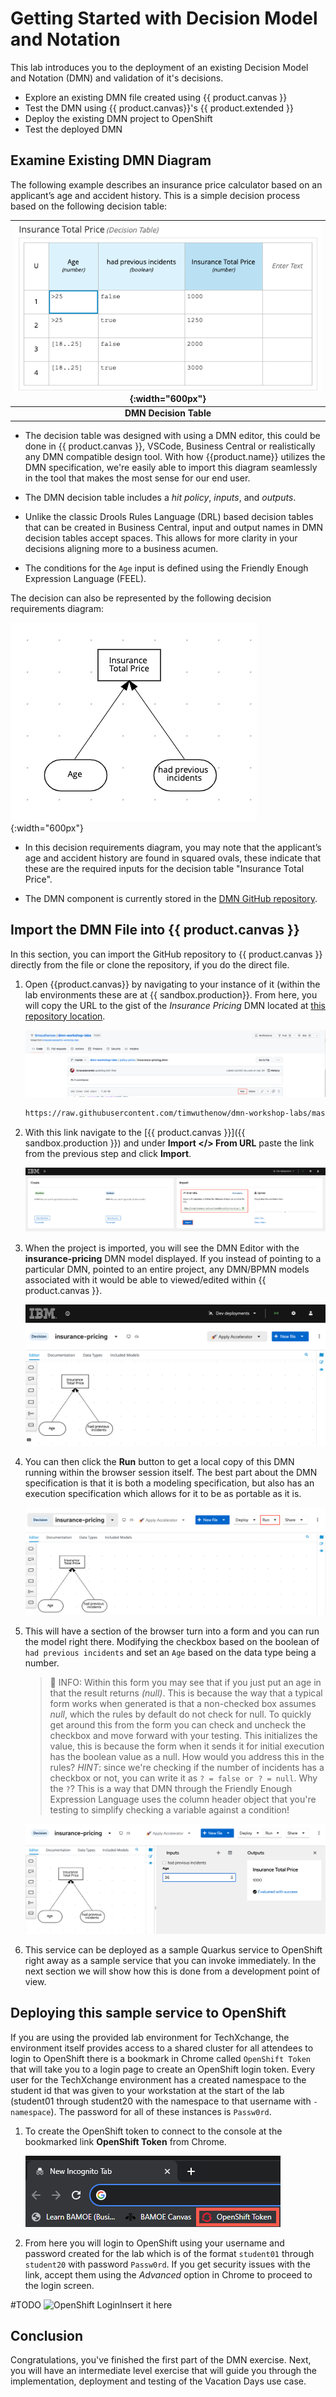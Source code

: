 # Getting Started with Decision Model and Notation

This lab introduces you to the deployment of an existing Decision Model and Notation (DMN) and validation of it's decisions.

- Explore an existing DMN file created using {{ product.canvas }}
- Test the DMN using {{ product.canvas}}'s {{ product.extended }}
- Deploy the existing DMN project to OpenShift
- Test the deployed DMN

## Examine Existing DMN Diagram

The following example describes an insurance price calculator based on an applicant’s age and accident history. This is a simple decision process based on the following decision table:

|  ![Completed Decision Table](../99_images/business_automation/dmn/insurance-price-dt.png){:width="600px"}  |
| :--:|
|  **DMN Decision Table**|

- The decision table was designed with using a DMN editor, this could be done in {{ product.canvas }}, VSCode, Business Central or realistically any DMN compatible design tool. With how {{product.name}} utilizes the DMN specification, we're easily able to import this diagram seamlessly in the tool that makes the most sense for our end user.

- The DMN decision table includes a *hit policy*, *inputs*, and *outputs*.

- Unlike the classic Drools Rules Language (DRL) based decision tables that can be created in Business Central, input and output names in DMN decision tables accept spaces. This allows for more clarity in your decisions aligning more to a business acumen.

- The conditions for the `Age` input is defined using the Friendly Enough Expression Language (FEEL).

The decision can also be represented by the following decision requirements diagram:

![Insurance Pricing Requirements Diagram](../99_images/business_automation/dmn/insurance-price-drd.png){:width="600px"}

- In this decision requirements diagram, you may note that the applicant’s age and accident history are found in squared ovals, these indicate that these are the required inputs for the decision table "Insurance Total Price".

- The DMN component is currently stored in the [DMN GitHub repository](https://github.com/timwuthenow/dmn-workshop-labs).

## Import the DMN File into {{ product.canvas }}

In this section, you can import the GitHub repository to {{ product.canvas }} directly from the file or clone the repository, if you do the direct file.

1. Open {{product.canvas}} by navigating to your instance of it (within the lab environments these are at {{ sandbox.production}}. From here, you will copy the URL to the gist of the _Insurance Pricing_ DMN located at [this repository location](https://github.com/timwuthenow/dmn-workshop-labs/blob/master/policy-price/insurance-pricing.dmn).

    ![Raw DMN click](../99_images/business_automation/dmn/raw-dmn-button.png)

    ~~~bash
    https://raw.githubusercontent.com/timwuthenow/dmn-workshop-labs/master/policy-price/insurance-pricing.dmn
    ~~~

2. With this link navigate to the [{{ product.canvas }}]({{ sandbox.production }}) and under **Import </> From URL** paste the link from the previous step and click **Import**.

    ![Import DMN](../99_images/business_automation/dmn/canvas-dmn-import-gist.png)

3. When the project is imported, you will see the DMN Editor with the **insurance-pricing** DMN model displayed. If you instead of pointing to a particular DMN, pointed to an entire project, any DMN/BPMN models associated with it would be able to viewed/edited within {{ product.canvas }}.

    ![Canvas Model](../99_images/business_automation/dmn/imported-dmn.png)

4. You can then click the **Run** button to get a local copy of this DMN running within the browser session itself. The best part about the DMN specification is that it is both a modeling specification, but also has an execution specification which allows for it to be as portable as it is.

    ![Run DMN](../99_images/business_automation/dmn/dmn-run.png)

5. This will have a section of the browser turn into a form and you can run the model right there. Modifying the checkbox based on the boolean of `had previous incidents` and set an `Age` based on the data type being a number.

    > 📘 INFO: Within this form you may see that if you just put an age in that the result returns _(null)_. This is because the way that a typical form works when generated is that a non-checked box assumes _null_, which the rules by default do not check for null. To quickly get around this from the form you can check and uncheck the checkbox and move forward with your testing. This initializes the value, this is because the form when it sends it for initial execution has the boolean value as a null. How would you address this in the rules? _HINT_: since we're checking if the number of incidents has a checkbox or not, you can write it as `? = false or ? = null`. Why the `?`? This is a way that DMN through the Friendly Enough Expression Language uses the column header object that you're testing to simplify checking a variable against a condition!

    ![Form inputs](../99_images/business_automation/dmn/form-input-exec.png)

6. This service can be deployed as a sample Quarkus service to OpenShift right away as a sample service that you can invoke immediately. In the next section we will show how this is done from a development point of view.

## Deploying this sample service to OpenShift

If you are using the provided lab environment for TechXchange, the environment itself provides access to a shared cluster for all attendees to login to OpenShift there is a bookmark in Chrome called `OpenShift Token` that will take you to a login page to create an OpenShift login token. Every user for the TechXchange environment has a created namespace to the student id that was given to your workstation at the start of the lab (student01 through student20 with the namespace to that username with `-namespace`). The password for all of these instances is `Passw0rd`.

1. To create the OpenShift token to connect to the console at the bookmarked link **OpenShift Token** from Chrome.

    ![OpenShift Token Bookmark](../99_images/business_automation/dmn/openshift-bookmark.png)

2. From here you will login to OpenShift using your username and password created for the lab which is of the format `student01` through `student20` with password `Passw0rd`. If you get security issues with the link, accept them using the *Advanced* option in Chrome to proceed to the login screen.

#TODO    ![OpenShift Login]()Insert it here

## Conclusion

Congratulations, you've finished the first part of the DMN exercise. Next, you will have an intermediate level exercise that will guide you through the implementation, deployment and testing of the Vacation Days use case.
